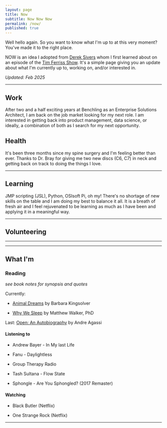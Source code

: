 ```yaml
---
layout: page
title: Now
subtitle: Now Now Now
permalink: /now/
published: true
---
```


Well hello again. So you want to know what I'm up to at this very moment? You've made it to the right place. 
  
NOW is an idea I adopted from [Derek Sivers](https://sivers.org/nowff) whom I first learned about on an episode of the [Tim Ferriss Show](https://tim.blog/podcast/). It's a simple page giving you an update about what I'm currently up to, working on, and/or interested in. 

*Updated: Feb 2025*

---

## Work 
After two and a half exciting years at Benchling as an Enterprise Solutions Architect, I am back on the job market looking for my next role. I am interested in getting back into product management, data science, or ideally, a combination of both as I search for my next opportunity. 

## Health

It's been three months since my spine surgery and I'm feeling better than ever. Thanks to Dr. Bray for giving me two new discs (C6, C7) in neck and getting back on track to doing the things I love.

---

## Learning

JMP scripting (JSL), Python, OSIsoft Pi, oh my! There's no shortage of new skills on the table and I am doing my best to balance it all. It is a breath of fresh air and I feel rejuvenated to be learning as much as I have been and applying it in a meaningful way. 

---

## Volunteering



---


---

## What I'm

### Reading 

*see book notes for synopsis and quotes*

Currently: 
* [Animal Dreams](https://www.amazon.com/Animal-Dreams-Novel-Barbara-Kingsolver/dp/0062278509) by Barbara Kingsolver

* [Why We Sleep](https://www.amazon.com/Why-We-Sleep-Unlocking-Dreams/dp/1501144316) by Matthew Walker, PhD

Last: [Open: An Autobiography](https://www.amazon.com/Open-Autobiography-Andre-Agassi/dp/0307388409) by Andre Agassi

#### Listening to

* Andrew Bayer - In My last Life

* Fanu - Daylightless

* Group Therapy Radio 

* Tash Sultana - Flow State 

* Sphongle - Are You Sphongled? (2017 Remaster)
  



#### Watching

*  Black Butler (Netflix)

* One Strange Rock (Netflix)

---
